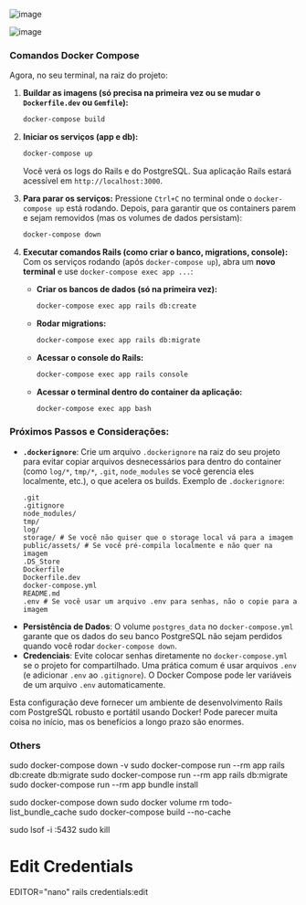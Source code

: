 ![image](https://github.com/user-attachments/assets/28bee377-4f21-4a03-babe-38d9a79a7e37)

![image](https://github.com/user-attachments/assets/d6033269-0597-426e-866f-85f80631902f)

### Comandos Docker Compose

Agora, no seu terminal, na raiz do projeto:

1.  **Buildar as imagens (só precisa na primeira vez ou se mudar o `Dockerfile.dev` ou `Gemfile`):**
    ```bash
    docker-compose build
    ```

2.  **Iniciar os serviços (app e db):**
    ```bash
    docker-compose up
    ```
    Você verá os logs do Rails e do PostgreSQL. Sua aplicação Rails estará acessível em `http://localhost:3000`.

3.  **Para parar os serviços:**
    Pressione `Ctrl+C` no terminal onde o `docker-compose up` está rodando. Depois, para garantir que os containers parem e sejam removidos (mas os volumes de dados persistam):
    ```bash
    docker-compose down
    ```

4.  **Executar comandos Rails (como criar o banco, migrations, console):**
    Com os serviços rodando (após `docker-compose up`), abra um **novo terminal** e use `docker-compose exec app ...`:

    * **Criar os bancos de dados (só na primeira vez):**
        ```bash
        docker-compose exec app rails db:create
        ```
    * **Rodar migrations:**
        ```bash
        docker-compose exec app rails db:migrate
        ```
    * **Acessar o console do Rails:**
        ```bash
        docker-compose exec app rails console
        ```
    * **Acessar o terminal dentro do container da aplicação:**
        ```bash
        docker-compose exec app bash
        ```

### Próximos Passos e Considerações:

* **`.dockerignore`**: Crie um arquivo `.dockerignore` na raiz do seu projeto para evitar copiar arquivos desnecessários para dentro do container (como `log/*`, `tmp/*`, `.git`, `node_modules` se você gerencia eles localmente, etc.), o que acelera os builds.
    Exemplo de `.dockerignore`:
    ```
    .git
    .gitignore
    node_modules/
    tmp/
    log/
    storage/ # Se você não quiser que o storage local vá para a imagem
    public/assets/ # Se você pré-compila localmente e não quer na imagem
    .DS_Store
    Dockerfile
    Dockerfile.dev
    docker-compose.yml
    README.md
    .env # Se você usar um arquivo .env para senhas, não o copie para a imagem
    ```
* **Persistência de Dados**: O volume `postgres_data` no `docker-compose.yml` garante que os dados do seu banco PostgreSQL não sejam perdidos quando você rodar `docker-compose down`.
* **Credenciais**: Evite colocar senhas diretamente no `docker-compose.yml` se o projeto for compartilhado. Uma prática comum é usar arquivos `.env` (e adicionar `.env` ao `.gitignore`). O Docker Compose pode ler variáveis de um arquivo `.env` automaticamente.

Esta configuração deve fornecer um ambiente de desenvolvimento Rails com PostgreSQL robusto e portátil usando Docker! Pode parecer muita coisa no início, mas os benefícios a longo prazo são enormes.











### Others

sudo docker-compose down -v
sudo docker-compose run --rm app rails db:create db:migrate
sudo docker-compose run --rm app rails db:migrate
sudo docker-compose run --rm app bundle install

sudo docker-compose down
sudo docker volume rm todo-list_bundle_cache
sudo docker-compose build --no-cache

sudo lsof -i :5432
sudo kill <pid>

# Edit Credentials
EDITOR="nano" rails credentials:edit
